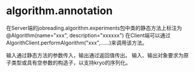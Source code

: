 # algorithm.annotation

在Server端的jobreading.algorithm.experiments包中类的静态方法上标注为 @Algorithm(name="xxx", description="xxxxxx")
在Client端可以通过AlgorithClient.performAlgorithm("xxx",......)来调用该方法。

输入通过静态方法的参数传入，输出通过返回值传出。
输入、输出对象要求为原子类型或具有空参数的构造子，以支持kryo的序列化。
